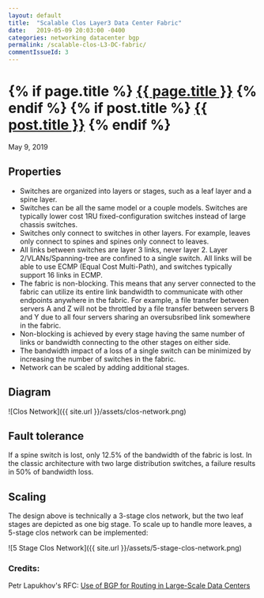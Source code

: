 ```yaml
---
layout: default
title:  "Scalable Clos Layer3 Data Center Fabric"
date:   2019-05-09 20:03:00 -0400
categories: networking datacenter bgp
permalink: /scalable-clos-L3-DC-fabric/
commentIssueId: 3
---
```


<h1 class="entry-title">
{% if page.title %}
    <a href="{{ root_url }}{{ page.url }}">{{ page.title }}</a>
{% endif %}
{% if post.title %}
    <a href="{{ root_url }}{{ post.url }}">{{ post.title }}</a>
{% endif %}
</h1>

May 9, 2019

## Properties
* Switches are organized into layers or stages, such as a leaf layer and a spine layer.
* Switches can be all the same model or a couple models.  Switches are typically lower cost 1RU fixed-configuration switches instead of large chassis switches.
* Switches only connect to switches in other layers.  For example, leaves only connect to spines and spines only connect to leaves.
* All links between switches are layer 3 links, never layer 2.  Layer 2/VLANs/Spanning-tree are confined to a single switch. All links will be able to use ECMP (Equal Cost Multi-Path), and switches typically support 16 links in ECMP.
* The fabric is non-blocking.  This means that any server connected to the fabric can utilize its entire link bandwidth to communicate with other endpoints anywhere in the fabric.  For example, a file transfer between servers A and Z will not be throttled by a file transfer between servers B and Y due to all four servers sharing an oversubsribed link somewhere in the fabric.
* Non-blocking is achieved by every stage having the same number of links or bandwidth connecting to the other stages on either side.
* The bandwidth impact of a loss of a single switch can be minimized by increasing the number of switches in the fabric.
* Network can be scaled by adding additional stages.


## Diagram

![Clos Network]({{ site.url }}/assets/clos-network.png)


## Fault tolerance

If a spine switch is lost, only 12.5% of the bandwidth of the fabric is lost.  In the classic architecture with two large distribution switches, a failure results in 50% of bandwidth loss.

## Scaling

The design above is technically a 3-stage clos network, but the two leaf stages are depicted as one big stage.  To scale up to handle more leaves, a 5-stage clos network can be implemented:


![5 Stage Clos Network]({{ site.url }}/assets/5-stage-clos-network.png)


### Credits:

Petr Lapukhov's RFC: 
<a href="https://tools.ietf.org/html/rfc7938">Use of BGP for Routing in Large-Scale Data Centers</a>
